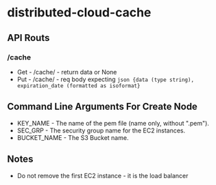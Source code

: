 # distributed-cloud-cache
## API Routs
### /cache
* Get - /cache/<key> - return data or None
* Put - /cache/<key> - req body expecting ```json {data (type string), expiration_date (formatted as isoformat}```
## Command Line Arguments For Create Node
* KEY_NAME - The name of the pem file (name only, without ".pem").
* SEC_GRP - The security group name for the EC2 instances.
* BUCKET_NAME - The S3 Bucket name.
## Notes
* Do not remove the first EC2 instance - it is the load balancer
